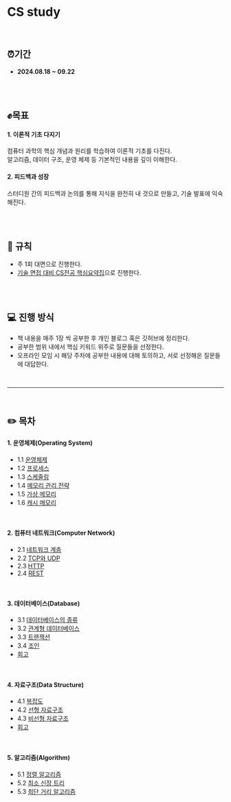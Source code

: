 # CS study

<br/>

## ⏰기간
- **2024.08.18 ~ 09.22**

<br/><br/>

## ✊목표
#### 1. 이론적 기초 다지기 <br/>
컴퓨터 과학의 핵심 개념과 원리를 학습하여 이론적 기초를 다진다. <br/> 알고리즘, 데이터 구조, 운영 체제 등 기본적인 내용을 깊이 이해한다.

#### 2. 피드백과 성장 <br/>
스터디원 간의 피드백과 논의를 통해 지식을 완전히 내 것으로 만들고, 기술 발표에 익숙해진다.

<br/><br/>

## 📌 규칙
- 주 1회 대면으로 진행한다.
- [기술 면접 대비 CS전공 핵심요약집](https://product.kyobobook.co.kr/detail/S000208504237)으로 진행한다.

<br/><br/>

## 💻 진행 방식
- 책 내용을 매주 1장 씩 공부한 후 개인 블로그 혹은 깃허브에 정리한다.
- 공부한 범위 내에서 핵심 키워드 위주로 질문들을 선정한다.
- 오프라인 모임 시 해당 주차에 공부한 내용에 대해 토의하고, 서로 선정해온 질문들에 대답한다.

<br/>

---

<br/>

## ✏️ 목차

#### 1. 운영체제(Operating System)
  - 1.1 [운영체제](https://github.com/kwonboryong/CS_study/blob/main/CS_study/1.%20%EC%9A%B4%EC%98%81%EC%B2%B4%EC%A0%9C(Operating%20System)/1.1%20%EC%9A%B4%EC%98%81%EC%B2%B4%EC%A0%9C.md)
  - 1.2 [프로세스](https://github.com/kwonboryong/CS_study/blob/main/CS_study/1.%20%EC%9A%B4%EC%98%81%EC%B2%B4%EC%A0%9C(Operating%20System)/1.2%20%ED%94%84%EB%A1%9C%EC%84%B8%EC%8A%A4.md)
  - 1.3 [스케줄링](https://github.com/kwonboryong/CS_study/blob/main/CS_study/1.%20%EC%9A%B4%EC%98%81%EC%B2%B4%EC%A0%9C(Operating%20System)/1.3%20%EC%8A%A4%EC%BC%80%EC%A4%84%EB%A7%81.md)
  - 1.4 [메모리 관리 전략](https://github.com/kwonboryong/CS_study/blob/main/CS_study/1.%20%EC%9A%B4%EC%98%81%EC%B2%B4%EC%A0%9C(Operating%20System)/1.4%20%EB%A9%94%EB%AA%A8%EB%A6%AC%20%EA%B4%80%EB%A6%AC%20%EC%A0%84%EB%9E%B5.md)
  - 1.5 [가상 메모리](https://github.com/kwonboryong/CS_study/blob/main/CS_study/1.%20%EC%9A%B4%EC%98%81%EC%B2%B4%EC%A0%9C(Operating%20System)/1.5%20%EA%B0%80%EC%83%81%20%EB%A9%94%EB%AA%A8%EB%A6%AC.md)
  - 1.6 [캐시 메모리](https://github.com/kwonboryong/CS_study/blob/main/CS_study/1.%20%EC%9A%B4%EC%98%81%EC%B2%B4%EC%A0%9C(Operating%20System)/1.6%20%EC%BA%90%EC%8B%9C%20%EB%A9%94%EB%AA%A8%EB%A6%AC.md)

<br/>

#### 2. 컴퓨터 네트워크(Computer Network)
  - 2.1 [네트워크 계층](https://github.com/kwonboryong/CS_study/blob/main/CS_study/2.%20%EC%BB%B4%ED%93%A8%ED%84%B0%20%EB%84%A4%ED%8A%B8%EC%9B%8C%ED%81%AC(Computer%20Network)/2.1%20%EB%84%A4%ED%8A%B8%EC%9B%8C%ED%81%AC%20%EA%B3%84%EC%B8%B5.md)
  - 2.2 [TCP와 UDP](https://github.com/kwonboryong/CS_study/blob/main/CS_study/2.%20%EC%BB%B4%ED%93%A8%ED%84%B0%20%EB%84%A4%ED%8A%B8%EC%9B%8C%ED%81%AC(Computer%20Network)/2.2%20TCP%EC%99%80%20UDP.md)
  - 2.3 [HTTP](https://github.com/kwonboryong/CS_study/blob/main/CS_study/2.%20%EC%BB%B4%ED%93%A8%ED%84%B0%20%EB%84%A4%ED%8A%B8%EC%9B%8C%ED%81%AC(Computer%20Network)/2.3%20HTTP.md)
  - 2.4 [REST](https://github.com/kwonboryong/CS_study/blob/main/CS_study/2.%20%EC%BB%B4%ED%93%A8%ED%84%B0%20%EB%84%A4%ED%8A%B8%EC%9B%8C%ED%81%AC(Computer%20Network)/2.4%20REST.md)

<br/>

#### 3. 데이터베이스(Database)
  - 3.1 [데이터베이스의 종류](https://github.com/kwonboryong/CS_study/blob/main/CS_study/3.%20%EB%8D%B0%EC%9D%B4%ED%84%B0%EB%B2%A0%EC%9D%B4%EC%8A%A4(Database)/3.1%20%EB%8D%B0%EC%9D%B4%ED%84%B0%EB%B2%A0%EC%9D%B4%EC%8A%A4%EC%9D%98%20%EC%A2%85%EB%A5%98.md)
  - 3.2 [관계형 데이터베이스](https://github.com/kwonboryong/CS_study/blob/main/CS_study/3.%20%EB%8D%B0%EC%9D%B4%ED%84%B0%EB%B2%A0%EC%9D%B4%EC%8A%A4(Database)/3.2%20%EA%B4%80%EA%B3%84%ED%98%95%20%EB%8D%B0%EC%9D%B4%ED%84%B0%EB%B2%A0%EC%9D%B4%EC%8A%A4.md)
  - 3.3 [트랜잭션](https://github.com/kwonboryong/CS_study/blob/main/CS_study/3.%20%EB%8D%B0%EC%9D%B4%ED%84%B0%EB%B2%A0%EC%9D%B4%EC%8A%A4(Database)/3.3%20%ED%8A%B8%EB%9E%9C%EC%9E%AD%EC%85%98.md)
  - 3.4 [조인](https://github.com/kwonboryong/CS_study/blob/main/CS_study/3.%20%EB%8D%B0%EC%9D%B4%ED%84%B0%EB%B2%A0%EC%9D%B4%EC%8A%A4(Database)/3.4%20%EC%A1%B0%EC%9D%B8.md)
  - [회고](https://github.com/kwonboryong/CS_study/blob/main/CS_study/3.%20%EB%8D%B0%EC%9D%B4%ED%84%B0%EB%B2%A0%EC%9D%B4%EC%8A%A4(Database)/CS%EC%8A%A4%ED%84%B0%EB%94%94%203%EC%B0%A8%20%ED%9A%8C%EA%B3%A0.md)

<br/>

#### 4. 자료구조(Data Structure)
  - 4.1 [복잡도](https://github.com/kwonboryong/CS_study/blob/main/CS_study/4.%20%EC%9E%90%EB%A3%8C%EA%B5%AC%EC%A1%B0(Data%20Structure)/4.1%20%EB%B3%B5%EC%9E%A1%EB%8F%84.md)
  - 4.2 [선형 자료구조](https://github.com/kwonboryong/CS_study/blob/main/CS_study/4.%20%EC%9E%90%EB%A3%8C%EA%B5%AC%EC%A1%B0(Data%20Structure)/4.2%20%EC%84%A0%ED%98%95%20%EC%9E%90%EB%A3%8C%EA%B5%AC%EC%A1%B0.md)
  - 4.3 [비선형 자료구조](https://github.com/kwonboryong/CS_study/blob/main/CS_study/4.%20%EC%9E%90%EB%A3%8C%EA%B5%AC%EC%A1%B0(Data%20Structure)/4.3%20%EB%B9%84%EC%84%A0%ED%98%95%20%EC%9E%90%EB%A3%8C%EA%B5%AC%EC%A1%B0.md)
  - [회고](https://github.com/kwonboryong/CS-study/blob/main/CS_study/4.%20%EC%9E%90%EB%A3%8C%EA%B5%AC%EC%A1%B0(Data%20Structure)/CS%EC%8A%A4%ED%84%B0%EB%94%94%204%EC%B0%A8%20%ED%9A%8C%EA%B3%A0.md)

<br/>

#### 5. 알고리즘(Algorithm)
  - 5.1 [정렬 알고리즘](https://github.com/kwonboryong/CS-study/blob/main/CS_study/5.%20%EC%95%8C%EA%B3%A0%EB%A6%AC%EC%A6%98(Algorithm)/5.1%20%EC%A0%95%EB%A0%AC%20%EC%95%8C%EA%B3%A0%EB%A6%AC%EC%A6%98.md)
  - 5.2 [최소 신장 트리](https://github.com/kwonboryong/CS-study/blob/main/CS_study/5.%20%EC%95%8C%EA%B3%A0%EB%A6%AC%EC%A6%98(Algorithm)/5.2%20%EC%B5%9C%EC%86%8C%20%EC%8B%A0%EC%9E%A5%20%ED%8A%B8%EB%A6%AC.md)
  - 5.3 [최단 거리 알고리즘](https://github.com/kwonboryong/CS-study/blob/main/CS_study/5.%20%EC%95%8C%EA%B3%A0%EB%A6%AC%EC%A6%98(Algorithm)/5.3%20%EC%B5%9C%EB%8B%A8%20%EA%B1%B0%EB%A6%AC%20%EC%95%8C%EA%B3%A0%EB%A6%AC%EC%A6%98.md)


<br/><br/>
